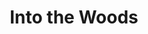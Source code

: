 ---
layout: productions
redirect_from:
  - /productions/2009_Into_the_Woods
title: Into the Woods
year: 2009
image: 
image_credit: 
image_alt:
image_caption:
category: 
details:
  Theatre: Theatre Jacksonville
  Venue: Little Theatre
cast:
  Narrator/Mysterious Man: Michael Lipp
crew:
  Director: Michael Lipp
external_links:
---